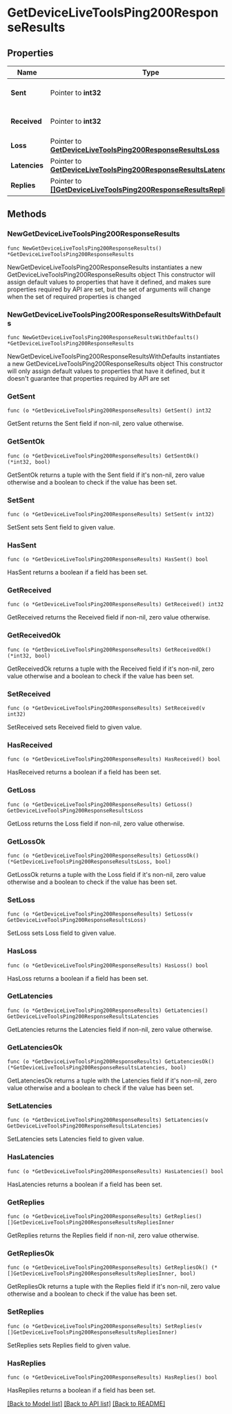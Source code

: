 # GetDeviceLiveToolsPing200ResponseResults

## Properties

Name | Type | Description | Notes
------------ | ------------- | ------------- | -------------
**Sent** | Pointer to **int32** | Number of packets sent | [optional] 
**Received** | Pointer to **int32** | Number of packets received | [optional] 
**Loss** | Pointer to [**GetDeviceLiveToolsPing200ResponseResultsLoss**](GetDeviceLiveToolsPing200ResponseResultsLoss.md) |  | [optional] 
**Latencies** | Pointer to [**GetDeviceLiveToolsPing200ResponseResultsLatencies**](GetDeviceLiveToolsPing200ResponseResultsLatencies.md) |  | [optional] 
**Replies** | Pointer to [**[]GetDeviceLiveToolsPing200ResponseResultsRepliesInner**](GetDeviceLiveToolsPing200ResponseResultsRepliesInner.md) | Received packets | [optional] 

## Methods

### NewGetDeviceLiveToolsPing200ResponseResults

`func NewGetDeviceLiveToolsPing200ResponseResults() *GetDeviceLiveToolsPing200ResponseResults`

NewGetDeviceLiveToolsPing200ResponseResults instantiates a new GetDeviceLiveToolsPing200ResponseResults object
This constructor will assign default values to properties that have it defined,
and makes sure properties required by API are set, but the set of arguments
will change when the set of required properties is changed

### NewGetDeviceLiveToolsPing200ResponseResultsWithDefaults

`func NewGetDeviceLiveToolsPing200ResponseResultsWithDefaults() *GetDeviceLiveToolsPing200ResponseResults`

NewGetDeviceLiveToolsPing200ResponseResultsWithDefaults instantiates a new GetDeviceLiveToolsPing200ResponseResults object
This constructor will only assign default values to properties that have it defined,
but it doesn't guarantee that properties required by API are set

### GetSent

`func (o *GetDeviceLiveToolsPing200ResponseResults) GetSent() int32`

GetSent returns the Sent field if non-nil, zero value otherwise.

### GetSentOk

`func (o *GetDeviceLiveToolsPing200ResponseResults) GetSentOk() (*int32, bool)`

GetSentOk returns a tuple with the Sent field if it's non-nil, zero value otherwise
and a boolean to check if the value has been set.

### SetSent

`func (o *GetDeviceLiveToolsPing200ResponseResults) SetSent(v int32)`

SetSent sets Sent field to given value.

### HasSent

`func (o *GetDeviceLiveToolsPing200ResponseResults) HasSent() bool`

HasSent returns a boolean if a field has been set.

### GetReceived

`func (o *GetDeviceLiveToolsPing200ResponseResults) GetReceived() int32`

GetReceived returns the Received field if non-nil, zero value otherwise.

### GetReceivedOk

`func (o *GetDeviceLiveToolsPing200ResponseResults) GetReceivedOk() (*int32, bool)`

GetReceivedOk returns a tuple with the Received field if it's non-nil, zero value otherwise
and a boolean to check if the value has been set.

### SetReceived

`func (o *GetDeviceLiveToolsPing200ResponseResults) SetReceived(v int32)`

SetReceived sets Received field to given value.

### HasReceived

`func (o *GetDeviceLiveToolsPing200ResponseResults) HasReceived() bool`

HasReceived returns a boolean if a field has been set.

### GetLoss

`func (o *GetDeviceLiveToolsPing200ResponseResults) GetLoss() GetDeviceLiveToolsPing200ResponseResultsLoss`

GetLoss returns the Loss field if non-nil, zero value otherwise.

### GetLossOk

`func (o *GetDeviceLiveToolsPing200ResponseResults) GetLossOk() (*GetDeviceLiveToolsPing200ResponseResultsLoss, bool)`

GetLossOk returns a tuple with the Loss field if it's non-nil, zero value otherwise
and a boolean to check if the value has been set.

### SetLoss

`func (o *GetDeviceLiveToolsPing200ResponseResults) SetLoss(v GetDeviceLiveToolsPing200ResponseResultsLoss)`

SetLoss sets Loss field to given value.

### HasLoss

`func (o *GetDeviceLiveToolsPing200ResponseResults) HasLoss() bool`

HasLoss returns a boolean if a field has been set.

### GetLatencies

`func (o *GetDeviceLiveToolsPing200ResponseResults) GetLatencies() GetDeviceLiveToolsPing200ResponseResultsLatencies`

GetLatencies returns the Latencies field if non-nil, zero value otherwise.

### GetLatenciesOk

`func (o *GetDeviceLiveToolsPing200ResponseResults) GetLatenciesOk() (*GetDeviceLiveToolsPing200ResponseResultsLatencies, bool)`

GetLatenciesOk returns a tuple with the Latencies field if it's non-nil, zero value otherwise
and a boolean to check if the value has been set.

### SetLatencies

`func (o *GetDeviceLiveToolsPing200ResponseResults) SetLatencies(v GetDeviceLiveToolsPing200ResponseResultsLatencies)`

SetLatencies sets Latencies field to given value.

### HasLatencies

`func (o *GetDeviceLiveToolsPing200ResponseResults) HasLatencies() bool`

HasLatencies returns a boolean if a field has been set.

### GetReplies

`func (o *GetDeviceLiveToolsPing200ResponseResults) GetReplies() []GetDeviceLiveToolsPing200ResponseResultsRepliesInner`

GetReplies returns the Replies field if non-nil, zero value otherwise.

### GetRepliesOk

`func (o *GetDeviceLiveToolsPing200ResponseResults) GetRepliesOk() (*[]GetDeviceLiveToolsPing200ResponseResultsRepliesInner, bool)`

GetRepliesOk returns a tuple with the Replies field if it's non-nil, zero value otherwise
and a boolean to check if the value has been set.

### SetReplies

`func (o *GetDeviceLiveToolsPing200ResponseResults) SetReplies(v []GetDeviceLiveToolsPing200ResponseResultsRepliesInner)`

SetReplies sets Replies field to given value.

### HasReplies

`func (o *GetDeviceLiveToolsPing200ResponseResults) HasReplies() bool`

HasReplies returns a boolean if a field has been set.


[[Back to Model list]](../README.md#documentation-for-models) [[Back to API list]](../README.md#documentation-for-api-endpoints) [[Back to README]](../README.md)


